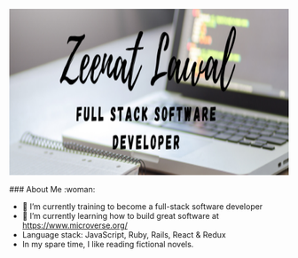 

<p align="center">
  <img width="1000" height="300" src="Zeenat-Lawal.png">
</p>
### About Me :woman:

- 🔭 I’m currently training to become a full-stack software developer
- 🌱 I’m currently learning how to build great software at https://www.microverse.org/
- Language stack: JavaScript, Ruby, Rails, React & Redux
- In my spare time, I like reading fictional novels.
